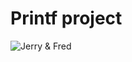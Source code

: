 # Printf project
![Jerry & Fred](https://encrypted-tbn0.gstatic.com/images?q=tbn:ANd9GcQaknhQpEU86On2dD12UVr2uptbBLZgJks-vA&usqp=CAU)
